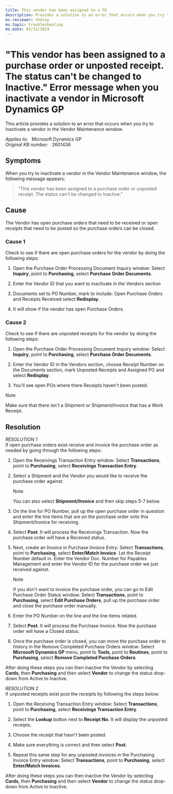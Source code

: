 ```yaml
---
title: This vendor has been assigned to a PO
description: Provides a solution to an error that occurs when you try to inactivate a vendor in the Vendor Maintenance window.
ms.reviewer: theley
ms.topic: troubleshooting
ms.date: 03/13/2024
---
```

# "This vendor has been assigned to a purchase order or unposted receipt. The status can't be changed to Inactive." Error message when you inactivate a vendor in Microsoft Dynamics GP

This article provides a solution to an error that occurs when you try to inactivate a vendor in the Vendor Maintenance window.

_Applies to:_ &nbsp; Microsoft Dynamics GP  
_Original KB number:_ &nbsp; 2601436

## Symptoms

When you try to inactivate a vendor in the Vendor Maintenance window, the following message appears:

> "This vendor has been assigned to a purchase order or unposted receipt. The status can't be changed to Inactive."

## Cause

The Vendor has open purchase orders that need to be received or open receipts that need to be posted so the purchase orders can be closed.  

### Cause 1

Check to see if there are open purchase orders for the vendor by doing the following steps:

1. Open the Purchase Order Processing Document Inquiry window: Select **Inquiry**, point to **Purchasing**, select **Purchase Order Documents**.

1. Enter the Vendor ID that you want to inactivate in the Vendors section

1. Documents set to PO Number, mark to include: Open Purchase Orders and Receipts Received select **Redisplay**.

1. It will show if the vendor has open Purchase Orders.

### Cause 2

Check to see if there are unposted receipts for the vendor by doing the following steps:

1. Open the Purchase Order Processing Document Inquiry window: Select **Inquiry**, point to **Purchasing**, select **Purchase Order Documents**.

1. Enter the Vendor ID in the Vendors section, choose Receipt Number on the Documents section, mark Unposted Receipts and Assigned PO and select **Redisplay**.

1. You'll see open POs where there Receipts haven't been posted.

> [!NOTE]
> Make sure that there isn't a Shipment or Shipment/Invoice that has a Work Receipt.

## Resolution

*RESOLUTION 1*  
If open purchase orders exist receive and invoice the purchase order as needed by going through the following steps:

1. Open the Receivings Transaction Entry window: Select **Transactions**, point to **Purchasing**, select **Receivings Transaction Entry**.

2. Select a Shipment and the Vendor you would like to receive the purchase order against.

    > [!NOTE]
    > You can also select **Shipment/Invoice** and then skip steps 5-7 below.

3. On the line for PO Number, pull up the open purchase order in question and enter the line items that are on the purchase order onto this Shipment/Invoice for receiving.

4. Select **Post**. It will process the Receivings Transaction. Now the purchase order will have a Received status.

5. Next, create an Invoice in Purchase Invoice Entry: Select **Transactions**, point to **Purchasing**, select **Enter/Match Invoice**. Let the Receipt Number default in. Enter the Vendor Doc. Number for Payables Management and enter the Vendor ID for the purchase order we just received against.

    > [!NOTE]
    > If you don't want to invoice the purchase order, you can go to Edit Purchase Order Status window: Select **Transactions**, point to **Purchasing**, select **Edit Purchase Orders**, pull up the purchase order and close the purchase order manually.

6. Enter the PO Number on the line and the line items related.

7. Select **Post**. It will process the Purchase Invoice. Now the purchase order will have a Closed status.

8. Once the purchase order is closed, you can move the purchase order to history in the Remove Completed Purchase Orders window: Select **Microsoft Dynamics GP** menu, point to **Tools**, point to **Routines**, point to **Purchasing**, select **Remove Completed Purchase Orders**.

After doing these steps you can then inactive the Vendor by selecting **Cards**, then **Purchasing** and then select **Vendor** to change the status drop-down from Active to Inactive.

*RESOLUTION 2*  
If unposted receipts exist post the receipts by following the steps below:

1. Open the Receiving Transaction Entry window: Select **Transactions**, point to **Purchasing**, select **Receivings Transaction Entry**.

2. Select the **Lookup** button next to **Receipt No.** It will display the unposted receipts.

3. Choose the receipt that hasn't been posted.

4. Make sure everything is correct and then select **Post**.

5. Repeat this same step for any unposted invoices in the Purchasing Invoice Entry window: Select **Transactions**, point to **Purchasing**, select **Enter/Match Invoices**.

After doing these steps you can then inactive the Vendor by selecting **Cards**, then **Purchasing** and then select **Vendor** to change the status drop-down from Active to Inactive.
